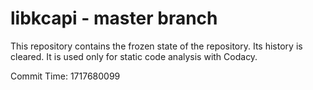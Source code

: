 # libkcapi - master branch

This repository contains the frozen state of the repository.
Its history is cleared. It is used only for static code
analysis with Codacy.

Commit Time: 1717680099
